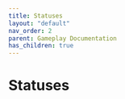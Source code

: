 ```yaml
---
title: Statuses
layout: "default"
nav_order: 2
parent: Gameplay Documentation
has_children: true
---
```


# Statuses